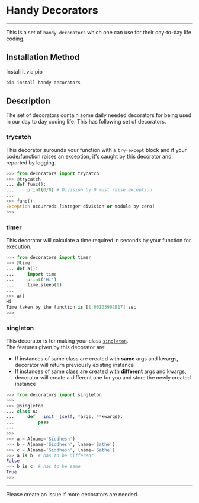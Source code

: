 # Handy Decorators
---
This is a set of `handy decorators` which one can use for their day-to-day life coding.

## Installation Method
Install it via pip
```bash
pip install handy-decorators
```

## Description
The set of decorators contain some daily needed decorators for being used in our day to day coding life. This has following set of decorators.

### trycatch
This decorator surounds your function with a `try-except` block and if your code/function raises an exception, it's caught by this decorator and reported by logging.
```python
>>> from decorators import trycatch
>>> @trycatch
... def func():
...     print(0/0) # Division by 0 must raise exception
...
>>> func()
Exception occurred: [integer division or modulo by zero]
>>>
```

### timer
This decorator will calculate a time required in seconds by your function for execution.
```python
>>> from decorators import timer
>>> @timer
... def a():
...     import time
...     print('Hi')
...     time.sleep(1)
...
>>> a()
Hi
Time taken by the function is [1.00103902817] sec
>>>
```

### singleton
This decorator is for making your class [`singleton`](https://python-3-patterns-idioms-test.readthedocs.io/en/latest/Singleton.html).
<br>
The features given by this decorator are:
* If instances of same class are created with **same** args and kwargs, decorator will return previously existing instance
* If instances of same class are created with **different** args and kwargs, decorator will create a different one for you and store the newly created instance

```python
>>> from decorators import singleton
>>>
>>> @singleton
... class A:
...     def __init__(self, *args, **kwargs):
...         pass
...
>>>
>>> a = A(name='Siddhesh')
>>> b = A(name='Siddhesh', lname='Sathe')
>>> c = A(name='Siddhesh', lname='Sathe')
>>> a is b  # has to be different
False
>>> b is c  # has to be same
True
>>>
```
---
Please create an issue if more decorators are needed.
